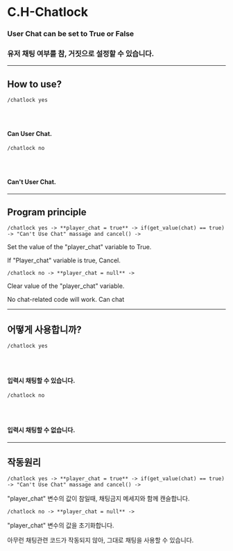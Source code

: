 # C.H-Chatlock

### User Chat can be set to True or False

### 유저 채팅 여부를 참, 거짓으로 설정할 수 있습니다.
----------------------------------------------------
## How to use?

<pre>
<code>/chatlock yes
</pre>
</code>

#### Can User Chat.

<pre>
<code>/chatlock no
</pre>
</code>

#### Can't User Chat.
----------------------------------------------------
## Program principle

<pre><code>/chatlock yes -> **player_chat = true** -> if(get_value(chat) == true) -> "Can't Use Chat" massage and cancel() -> <Can't Use Chat></pre></code>

Set the value of the "player_chat" variable to True.

If "Player_chat" variable is true, Cancel.


<pre><code>/chatlock no -> **player_chat = null** -> <Can Use Chat></pre></code>

Clear value of the "player_chat" variable.

No chat-related code will work. Can chat

------------------------------------------------------

## 어떻게 사용합니까?

<pre>
<code>/chatlock yes
</pre>
</code>

#### 입력시 채팅할 수 있습니다.

<pre>
<code>/chatlock no
</pre>
</code>

#### 입력시 채팅할 수 없습니다.
----------------------------------------------------
## 작동원리

<pre><code>/chatlock yes -> **player_chat = true** -> if(get_value(chat) == true) -> "Can't Use Chat" massage and cancel() -> <Can't Use Chat></pre></code>

"player_chat" 변수의 값이 참일때, 채팅금지 메세지와 함께 캔슬합니다.


<pre><code>/chatlock no -> **player_chat = null** -> <Can Use Chat></pre></code>

"player_chat" 변수의 값을 초기화합니다.

아무런 채팅관련 코드가 작동되지 않아, 그대로 채팅을 사용할 수 있습니다.
